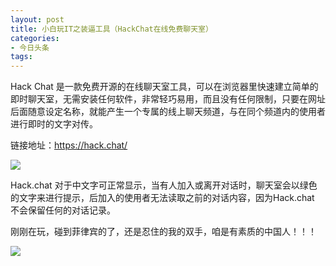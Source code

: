 ```yaml
---
layout: post
title: 小白玩IT之装逼工具（HackChat在线免费聊天室）
categories:
- 今日头条
tags:
---
```

Hack Chat  是一款免费开源的在线聊天室工具，可以在浏览器里快速建立简单的即时聊天室，无需安装任何软件，非常轻巧易用，而且没有任何限制，只要在网址后面随意设定名称，就能产生一个专属的线上聊天频道，与在同个频道内的使用者进行即时的文字对传。

 链接地址：https://hack.chat/



![](http://p3.pstatp.com/large/b0c0002011a5297c552)

 Hack.chat 对于中文字可正常显示，当有人加入或离开对话时，聊天室会以绿色的文字来进行提示，后加入的使用者无法读取之前的对话内容，因为Hack.chat 不会保留任何的对话记录。

 刚刚在玩，碰到菲律宾的了，还是忍住的我的双手，咱是有素质的中国人！！！

![](http://p3.pstatp.com/large/b0b00020316eb6ee1aa)